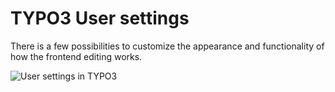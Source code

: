 # TYPO3 User settings

There is a few possibilities to customize the appearance and functionality of 
how the frontend editing works. 

<img src="images/user-settings.png" alt="User settings in TYPO3" />
